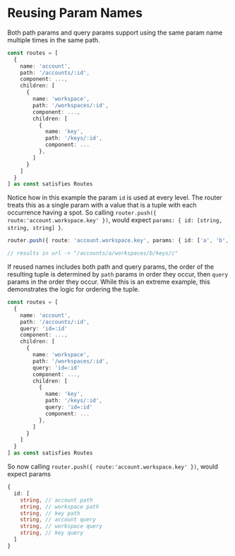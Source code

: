 # Reusing Param Names

Both path params and query params support using the same param name multiple times in the same path.

```ts {4,9,14}
const routes = [
  {
    name: 'account',
    path: '/accounts/:id',
    component: ...,
    children: [
      {
        name: 'workspace',
        path: '/workspaces/:id',
        component: ...,
        children: [
          { 
            name: 'key', 
            path: '/keys/:id', 
            component: ... 
          },
        ]
      }
    ]
  }
] as const satisfies Routes
```

Notice how in this example the param `id` is used at every level. The router treats this as a single param with a value that is a tuple with each occurrence having a spot. So calling `router.push({ route:'account.workspace.key' })`, would expect `params: { id: [string, string, string] }`.

```ts
router.push({ route: 'account.workspace.key', params: { id: ['a', 'b', 'c'] } })

// results in url -> "/accounts/a/workspaces/b/keys/c"
```

If reused names includes both path and query params, the order of the resulting tuple is determined by `path` params in order they occur, then `query` params in the order they occur. While this is an extreme example, this demonstrates the logic for ordering the tuple.

```ts
const routes = [
  {
    name: 'account',
    path: '/accounts/:id',
    query: 'id=:id'
    component: ...,
    children: [
      {
        name: 'workspace',
        path: '/workspaces/:id',
        query: 'id=:id'
        component: ...,
        children: [
          { 
            name: 'key', 
            path: '/keys/:id', 
            query: 'id=:id'
            component: ... 
          },
        ]
      }
    ]
  }
] as const satisfies Routes
```

So now calling `router.push({ route:'account.workspace.key' })`, would expect params

```ts
{
  id: [
    string, // account path
    string, // workspace path
    string, // key path
    string, // account query
    string, // workspace query
    string, // key query
  ]
}
```
